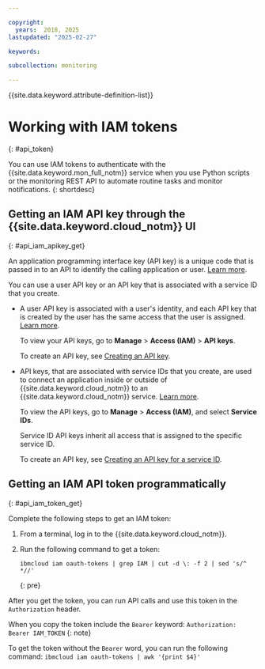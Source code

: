 ```yaml
---

copyright:
  years:  2018, 2025
lastupdated: "2025-02-27"

keywords: 

subcollection: monitoring

---
```


{{site.data.keyword.attribute-definition-list}}


# Working with IAM tokens
{: #api_token}

You can use IAM tokens to authenticate with the {{site.data.keyword.mon_full_notm}} service when you use Python scripts or the monitoring REST API to automate routine tasks and monitor notifications.
{: shortdesc}

## Getting an IAM API key through the {{site.data.keyword.cloud_notm}} UI
{: #api_iam_apikey_get}

An application programming interface key (API key) is a unique code that is passed in to an API to identify the calling application or user. [Learn more](/docs/account?topic=account-manapikey).

You can use a user API key or an API key that is associated with a service ID that you create.

* A user API key is associated with a user's identity, and each API key that is created by the user has the same access that the user is assigned. [Learn more](/docs/account?topic=account-userapikey).

    To view your API keys, go to **Manage** &gt; **Access (IAM)** &gt; **API keys**.

    To create an API key, see [Creating an API key](/docs/account?topic=account-userapikey&interface=ui#create_user_key).

* API keys, that are associated with service IDs that you create, are used to connect an application inside or outside of {{site.data.keyword.cloud_notm}}
 to an {{site.data.keyword.cloud_notm}} service. [Learn more](/docs/account?topic=account-serviceidapikeys#serviceidapikeys).

    To view the API keys, go to **Manage** &gt; **Access (IAM)**, and select **Service IDs**.

    Service ID API keys inherit all access that is assigned to the specific service ID.

    To create an API key, see [Creating an API key for a service ID](/docs/account?topic=account-serviceidapikeys&interface=ui#create_service_key).



## Getting an IAM API token programmatically
{: #api_iam_token_get}

Complete the following steps to get an IAM token:

1. From a terminal, log in to the {{site.data.keyword.cloud_notm}}.

2. Run the following command to get a token:

    ```text
    ibmcloud iam oauth-tokens | grep IAM | cut -d \: -f 2 | sed 's/^ *//'
    ```
    {: pre}


After you get the token, you can run API calls and use this token in the `Authorization` header.

When you copy the token include the `Bearer` keyword: `Authorization: Bearer IAM_TOKEN`
{: note}

To get the token without the `Bearer` word, you can run the following command: `ibmcloud iam oauth-tokens | awk '{print $4}'`
